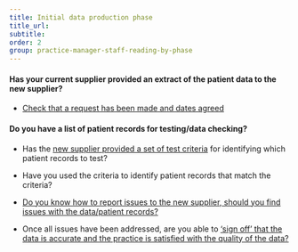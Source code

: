 ```yaml
---
title: Initial data production phase
title_url:
subtitle: 
order: 2
group: practice-manager-staff-reading-by-phase
---
```


#### Has your current supplier provided an extract of the patient data to the new supplier?

* [Check that a request has been made and dates agreed]( {{site.baseurl}}/guide/get-started#agree-a-provisional-go-live-date )

#### Do you have a list of patient records for testing/data checking?

* Has the [new supplier provided a set of test criteria]( {{site.baseurl}}/guide/pre-migration-tasks#data-checking-preparation ) for identifying which patient records to test?

* Have you used the criteria to identify patient records that match the criteria?

* [Do you know how to report issues to the new supplier, should you find issues with the data/patient records?]( {{site.baseurl}}/guide/initial-data-production#reporting-issues-with-data )
<!-- [GAP] Needs rewording; will be based on new process -->

* Once all issues have been addressed, are you able to [‘sign off’ that the data is accurate and the practice is satisfied with the quality of the data?]( {{site.baseurl}}/guide/initial-data-production#signing-off-the-data-checking )
